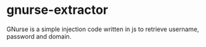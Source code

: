 # gnurse-extractor
GNurse is a simple injection code written in js to retrieve username, password and domain.
